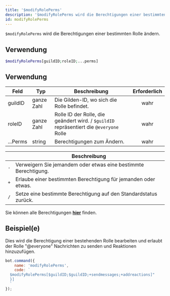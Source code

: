 ```yaml
---
title: '$modifyRolePerms'
description: '$modifyRolePerms wird die Berechtigungen einer bestimmten Rolle ändern.'
id: modifyRolePerms
---
```


`$modifyRolePerms` wird die Berechtigungen einer bestimmten Rolle ändern.

## Verwendung

```php
$modifyRolePerms[guildID;roleID;...perms]
```

## Verwendung

| Feld     | Typ        | Beschreibung                                                                            | Erforderlich |
| -------- | ---------- | --------------------------------------------------------------------------------------- |:------------:|
| guildID  | ganze Zahl | Die Gilden-ID, wo sich die Rolle befindet.                                              |     wahr     |
| roleID   | ganze Zahl | Rolle ID der Rolle, die geändert wird. / `$guildID` repräsentiert die `@everyone` Rolle |     wahr     |
| ...Perms | string     | Berechtigungen zum Ändern.                                                              |     wahr     |

|     | Beschreibung                                                     |
| --- | ---------------------------------------------------------------- |
| `-` | Verweigern Sie jemandem oder etwas eine bestimmte Berechtigung.  |
| `+` | Erlaube einer bestimmten Berechtigung für jemanden oder etwas.   |
| `/` | Setze eine bestimmte Berechtigung auf den Standardstatus zurück. |

Sie können alle Berechtigungen __[hier](../../guides/client/2permissionsintents.md)__ finden.

## Beispiel(e)

Dies wird die Berechtigung einer bestehenden Rolle bearbeiten und erlaubt der Rolle "@everyone" Nachrichten zu senden und Reaktionen hinzuzufügen.

```javascript
bot.command({
    name: 'modifyRolePerms',
    code: `
  $modifyRolePerms[$guildID;$guildID;+sendmessages;+addreactions]"
  }]
  `
});
```